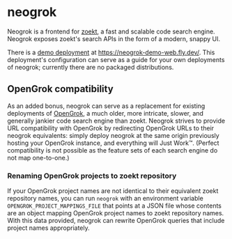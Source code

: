 # neogrok

Neogrok is a frontend for [zoekt](https://github.com/sourcegraph/zoekt), a fast
and scalable code search engine. Neogrok exposes zoekt's search APIs in the form
of a modern, snappy UI.

There is a [demo deployment](./demo) at https://neogrok-demo-web.fly.dev/. This
deployment's configuration can serve as a guide for your own deployments of
neogrok; currently there are no packaged distributions.

## OpenGrok compatibility

As an added bonus, neogrok can serve as a replacement for existing deployments
of [OpenGrok](https://oracle.github.io/opengrok/), a much older, more intricate,
slower, and generally jankier code search engine than zoekt. Neogrok strives to
provide URL compatibility with OpenGrok by redirecting OpenGrok URLs to their
neogrok equivalents: simply deploy neogrok at the same origin previously hosting
your OpenGrok instance, and everything will Just Work™. (Perfect compatibility
is not possible as the feature sets of each search engine do not map
one-to-one.)

### Renaming OpenGrok projects to zoekt repository

If your OpenGrok project names are not identical to their equivalent zoekt
repository names, you can run `neogrok` with an environment variable
`OPENGROK_PROJECT_MAPPINGS_FILE` that points at a JSON file whose contents are
an object mapping OpenGrok project names to zoekt repository names. With this
data provided, neogrok can rewrite OpenGrok queries that include project names
appropriately.
